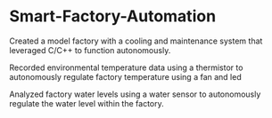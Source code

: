 # Smart-Factory-Automation

Created a model factory with a cooling and maintenance system that leveraged C/C++ to function autonomously.

Recorded environmental temperature data using a thermistor to autonomously regulate factory temperature using a fan and led

Analyzed factory water levels using a water sensor to autonomously regulate the water level within the factory.
